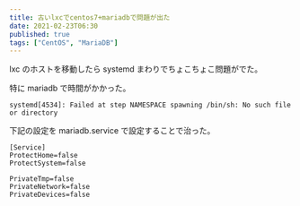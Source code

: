 ```yaml
---
title: 古いlxcでcentos7+mariadbで問題が出た
date: 2021-02-23T06:30
published: true
tags: ["CentOS", "MariaDB"]
---
```


lxc のホストを移動したら systemd まわりでちょこちょこ問題がでた。

特に mariadb で時間がかかった。

```
systemd[4534]: Failed at step NAMESPACE spawning /bin/sh: No such file or directory
```

下記の設定を mariadb.service で設定することで治った。

```
[Service]
ProtectHome=false
ProtectSystem=false

PrivateTmp=false
PrivateNetwork=false
PrivateDevices=false
```

<OgpLink url="https://stackoverflow.com/questions/59952398/mariadb-service-failed-to-set-up-mount-namespacing-permission-denied-failed" />
